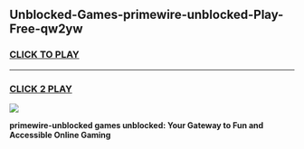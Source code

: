 
## Unblocked-Games-primewire-unblocked-Play-Free-qw2yw
<h3>
<a href="https://premium76.site?title=primewire-unblocked&ref=19M">CLICK TO PLAY</a></h3>
<hr>

<h3>
<a href="https://premium76.site?title=primewire-unblocked&ref=19M">CLICK 2 PLAY</a>
  
</h3>

<a href="https://premium76.site?title=primewire-unblocked&ref=19M"><img src="https://clearcache.store/games.png"></a>


**primewire-unblocked games unblocked: Your Gateway to Fun and Accessible Online Gaming**
